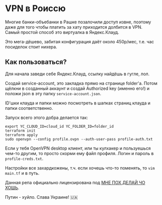 # VPN в Роиссю

Многие банки-объебанки в Рашке позалочили доступ извне, поэтому даже для того чтобы платить за хату
приходится долбится в VPN. Самый простой способ это виртуалка в Яндекс.Клауд.

Это мега-дёшево, забитая конфигурация даёт около 450р/мес, т.е. час посиделок стоит нихера.

## Как пользоваться?

Для начала заведи себе Яндекс.Клауд, ссылку найдёшь в гугле, лол.

Создай service-account, это закладка прямо на странице folder'а. Потом щёлкни в созданный аккаунт и
создай Authorized key (именно его!) и положи json в эту папку `service-account.json`.

ID'шки клауда и папки можно посмотреть в шапках страниц клауда и папки соответственно.

Запуск всего этого добра делается так:

```shell
export YC_CLOUD_ID=cloud_id YC_FOLDER_ID=folder_id
terraform init
terraform apply
sudo openvpn --config profile.ovpn --auth-user-pass profile-auth.txt
```

Если у тебя OpenVPN desktop клиент, или ты кулхакер и пользуешься чем-то другим, то просто скорми
ему файл профиля. Логин и пароль в `profile-creds.txt`.

Настройки все захардкожены, т.ч. если хочешь что-то поменять, то `vim main.tf` и в путь.

Данная репа официально лицензирована под [МНЕ ПОХ ДЕЛАЙ ЧО ХОШЬ](LICENSE).

Путин - хуйло. Слава Украине! :ukraine: